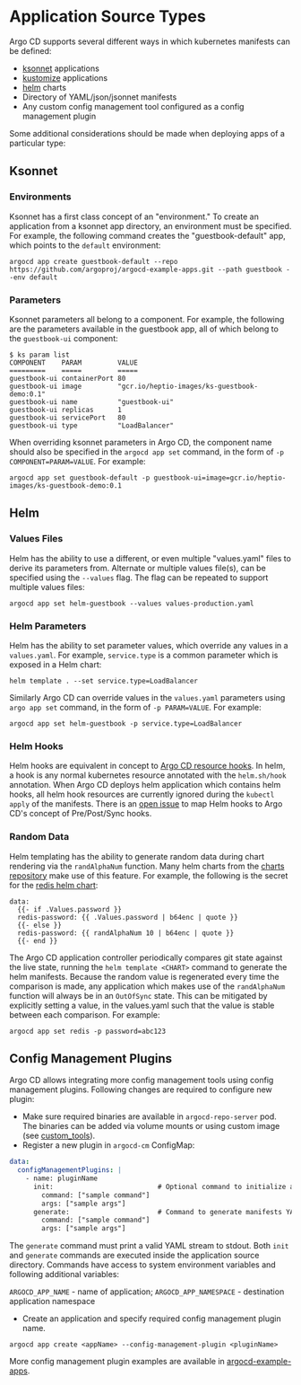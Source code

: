 # Application Source Types

Argo CD supports several different ways in which kubernetes manifests can be defined:

* [ksonnet](https://ksonnet.io) applications
* [kustomize](https://kustomize.io) applications
* [helm](https://helm.sh) charts
* Directory of YAML/json/jsonnet manifests
* Any custom config management tool configured as a config management plugin

Some additional considerations should be made when deploying apps of a particular type:

## Ksonnet

### Environments
Ksonnet has a first class concept of an "environment." To create an application from a ksonnet
app directory, an environment must be specified. For example, the following command creates the
"guestbook-default" app, which points to the `default` environment:

```
argocd app create guestbook-default --repo https://github.com/argoproj/argocd-example-apps.git --path guestbook --env default
```

### Parameters
Ksonnet parameters all belong to a component. For example, the following are the parameters
available in the guestbook app, all of which belong to the `guestbook-ui` component:

```
$ ks param list
COMPONENT    PARAM         VALUE
=========    =====         =====
guestbook-ui containerPort 80
guestbook-ui image         "gcr.io/heptio-images/ks-guestbook-demo:0.1"
guestbook-ui name          "guestbook-ui"
guestbook-ui replicas      1
guestbook-ui servicePort   80
guestbook-ui type          "LoadBalancer"
```

When overriding ksonnet parameters in Argo CD, the component name should also be specified in the
`argocd app set` command, in the form of `-p COMPONENT=PARAM=VALUE`. For example:
```
argocd app set guestbook-default -p guestbook-ui=image=gcr.io/heptio-images/ks-guestbook-demo:0.1
```

## Helm

### Values Files

Helm has the ability to use a different, or even multiple "values.yaml" files to derive its
parameters from. Alternate or multiple values file(s), can be specified using the `--values`
flag. The flag can be repeated to support multiple values files:

```
argocd app set helm-guestbook --values values-production.yaml
```

### Helm Parameters

Helm has the ability to set parameter values, which override any values in
a `values.yaml`. For example, `service.type` is a common parameter which is exposed in a Helm chart:
```
helm template . --set service.type=LoadBalancer
```
Similarly Argo CD can override values in the `values.yaml` parameters using `argo app set` command,
in the form of `-p PARAM=VALUE`. For example:
```
argocd app set helm-guestbook -p service.type=LoadBalancer
```

### Helm Hooks

Helm hooks are equivalent in concept to [Argo CD resource hooks](resource_hooks.md). In helm, a hook
is any normal kubernetes resource annotated with the `helm.sh/hook` annotation. When Argo CD deploys
helm application which contains helm hooks, all helm hook resources are currently ignored during
the `kubectl apply` of the manifests. There is an
[open issue](https://github.com/argoproj/argo-cd/issues/355) to map Helm hooks to Argo CD's concept
of Pre/Post/Sync hooks.

### Random Data

Helm templating has the ability to generate random data during chart rendering via the
`randAlphaNum` function. Many helm charts from the [charts repository](https://github.com/helm/charts)
make use of this feature. For example, the following is the secret for the
[redis helm chart](https://github.com/helm/charts/blob/master/stable/redis/templates/secrets.yaml):

```
data:
  {{- if .Values.password }}
  redis-password: {{ .Values.password | b64enc | quote }}
  {{- else }}
  redis-password: {{ randAlphaNum 10 | b64enc | quote }}
  {{- end }}
```

The Argo CD application controller periodically compares git state against the live state, running
the `helm template <CHART>` command to generate the helm manifests. Because the random value is
regenerated every time the comparison is made, any application which makes use of the `randAlphaNum`
function will always be in an `OutOfSync` state. This can be mitigated by explicitly setting a
value, in the values.yaml such that the value is stable between each comparison. For example:

```
argocd app set redis -p password=abc123
```

## Config Management Plugins

Argo CD allows integrating more config management tools using config management plugins. Following changes are required to configure new plugin:

* Make sure required binaries are available in `argocd-repo-server` pod. The binaries can be added via volume mounts or using custom image (see [custom_tools](custom_tools.md)).
* Register a new plugin in `argocd-cm` ConfigMap:

```yaml
data:
  configManagementPlugins: |
    - name: pluginName
      init:                          # Optional command to initialize application source directory
        command: ["sample command"]
        args: ["sample args"]
      generate:                      # Command to generate manifests YAML
        command: ["sample command"]
        args: ["sample args"]
```

The `generate` command must print a valid YAML stream to stdout. Both `init` and `generate` commands are executed inside the application source directory.
Commands have access to system environment variables and following additional variables:

`ARGOCD_APP_NAME` - name of application; `ARGOCD_APP_NAMESPACE` - destination application namespace

 * Create an application and specify required config management plugin name.

```
argocd app create <appName> --config-management-plugin <pluginName>
```

More config management plugin examples are available in [argocd-example-apps](https://github.com/argoproj/argocd-example-apps/tree/master/plugins).
